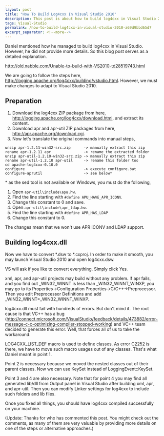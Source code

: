 ```yaml
---
layout: post
title: "How To Build Log4cxx In Visual Studio 2010"
description: This post is about how to build log4cxx in Visual Studio 2010.
tags: Visual-Studio
permalink: /how-to-build-log4cxx-in-visual-studio-2010-a69d9bbd65d7
excerpt_separator: <!--more-->
---
```

Daniel mentioned how he managed to build log4cxx in Visual Studio. However, he did not provide more details. So this blog post serves as a detailed explanation.

http://old.nabble.com/Unable-to-build-with-VS2010-td28519743.html

We are going to follow the steps here, http://logging.apache.org/log4cxx/building/vstudio.html. However, we must make changes to adapt to Visual Studio 2010.
<!--more-->

## Preparation

1. Download the log4cxx ZIP package from here, http://logging.apache.org/log4cxx/download.html, and extract its content.
1. Download apr and apr-util ZIP packages from here, http://apr.apache.org/download.cgi.
1. Now let's translate the original commands into manual steps,

``` text
unzip apr-1.2.11-win32-src.zip      -> manually extract this zip
rename apr-1.2.11 apr               -> rename the extracted folder
unzip apr-util-1.2.10-win32-src.zip -> manually extract this zip
rename apr-util-1.2.10 apr-util     -> rename this folder too
cd apache-log4cxx-0.10.0
configure                           -> execute configure.bat
configure-aprutil                   -> see below*
```
\* as the sed tool is not available on Windows, you must do the following,

1. Open `apr-util\include\apu.hw`.
1. Find the line starting with `#define APU_HAVE_APR_ICONV`.
1. Change this constant to 0 and save.
1. Open `apr-util\include\apr_ldap.hw`.
1. Find the line starting with `#define APR_HAS_LDAP`
1. Change this constant to 0.

The changes mean that we won't use APR ICONV and LDAP support.

## Building log4cxx.dll

Now we have to convert *.dsw to *.cxproj. In order to make it smooth, you may launch Visual Studio 2010 and open log4cxx.dsw.

VS will ask if you like to convert everything. Simply click Yes.

xml, apr, and apr-util projects may build without any problem. If apr fails, and you find out _WIN32_WINNT is less than _WIN32_WINNT_WINXP, you may go to its Properties->Configuration Properties->C/C++->Preprocessor. Then you edit Preprocessor Definitions and add _WIN32_WINNT=_WIN32_WINNT_WINXP.

log4cxx.dll must fail with hundreds of errors. But don't mind it. The root cause is that VC++ has a bug (http://connect.microsoft.com/VisualStudio/feedback/details/473882/error-message-c-c-optimizing-compiler-stopped-working) and VC++ team decided to generate this error. Well, that forces all of us to take the workaround.

LOG4CXX_LIST_DEF macro is used to define classes. As error C2252 is there, we have to move such macro usages out of any classes. That's what Daniel meant in point 1.

Point 2 is necessary because we moved the nested classes out of their parent classes. Now we can use KeySet instead of LoggingEvent::KeySet.

Point 3 and 4 are also necessary. Note that for point 4 you may find all generated lib/dll from Output panel in Visual Studio after building xml, apr, and apr-util. Then you can modify Linker settings for log4cxx to include such folders and lib files.

Once you fixed all things, you should have log4cxx compiled successfully on your machine.

(Update: Thanks for who has commented this post. You might check out the comments, as many of them are very valuable by providing more details on one of the steps or alternative approaches.)
